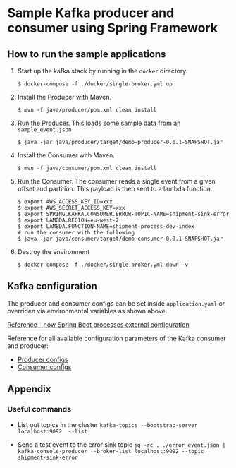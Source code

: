 # Sample Kafka producer and consumer using Spring Framework

## How to run the sample applications

1. Start up the kafka stack by running in the `docker` directory.
     ```shell
    $ docker-compose -f ./docker/single-broker.yml up 
    ``` 
2. Install the Producer with Maven. 
     ```shell
     $ mvn -f java/producer/pom.xml clean install 
     ``` 
3. Run the Producer. This loads some sample data from an `sample_event.json`
    ```shell
    $ java -jar java/producer/target/demo-producer-0.0.1-SNAPSHOT.jar
    ```
4. Install the Consumer with Maven. 
     ```shell
     $ mvn -f java/consumer/pom.xml clean install 
     ``` 
5. Run the Consumer. The consumer reads a single event from a given offset and partition. This payload is then sent to a lambda function.
    ```shell
    $ export AWS_ACCESS_KEY_ID=xxx
    $ export AWS_SECRET_ACCESS_KEY=xxx
    $ export SPRING.KAFKA.CONSUMER.ERROR-TOPIC-NAME=shipment-sink-error
    $ export LAMBDA.REGION=eu-west-2
    $ export LAMBDA.FUNCTION-NAME=shipment-process-dev-index
    # run the consumer with the following
    $ java -jar java/consumer/target/demo-consumer-0.0.1-SNAPSHOT.jar
    ```
6. Destroy the environment 
    ```shell
    $ docker-compose -f ./docker/single-broker.yml down -v
    ```

## Kafka configuration

The producer and consumer configs can be set inside `application.yaml` or overriden via environmental variables as shown above.

[Reference - how Spring Boot processes external configuration](https://docs.spring.io/spring-boot/docs/2.4.1/reference/html/spring-boot-features.html#boot-features-external-config)

Reference for all available configuration parameters of the Kafka consumer and producer:

- [Producer configs](https://kafka.apache.org/documentation/#producerconfigs)
- [Consumer configs](https://kafka.apache.org/documentation/#consumerconfigs)

## Appendix
### Useful commands

* List out topics in the cluster 
`kafka-topics --bootstrap-server localhost:9092  --list`

* Send a test event to the error sink topic
`jq -rc . ./error_event.json | kafka-console-producer --broker-list localhost:9092 --topic shipment-sink-error`

